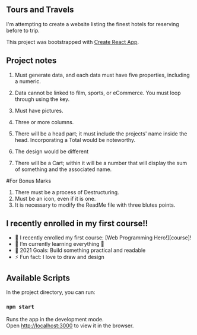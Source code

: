 ## Tours and Travels

I'm attempting to create a website listing the finest hotels for reserving before to trip.

This project was bootstrapped with [Create React App](https://github.com/facebook/create-react-app).

## Project notes

1. Must generate data, and each data must have five properties, including a numeric.

2. Data cannot be linked to film, sports, or eCommerce. You must loop through using the key.

3. Must have pictures.

4. Three or more columns.

5. There will be a head part; it must include the projects' name inside the head. Incorporating a Total would be noteworthy.

6. The design would be different

7. There will be a Cart; within it will be a number that will display the sum of something and the associated name.

#For Bonus Marks

1. There must be a process of Destructuring.
2. Must be an icon, even if it is one.
3. It is necessary to modify the ReadMe file with three blutes points.

## I recently enrolled in my first course!!

- 🔭 I recently enrolled my first course: [Web Programming Hero!][course]!
- 🌱 I’m currently learning everything 🤣
- 🥅 2021 Goals: Build something practical and readable
- ⚡ Fun fact: I love to draw and design

## Available Scripts

In the project directory, you can run:

### `npm start`

Runs the app in the development mode.\
Open [http://localhost:3000](http://localhost:3000) to view it in the browser.
